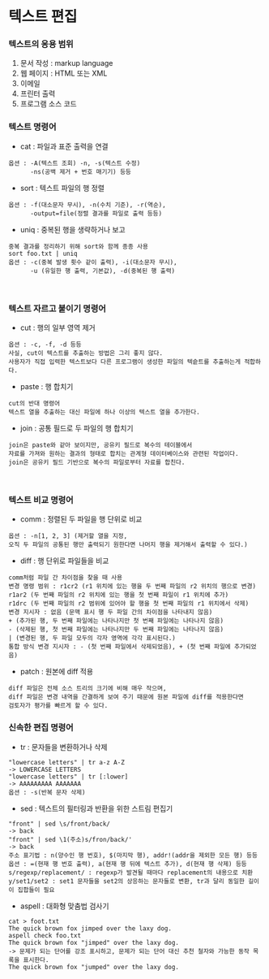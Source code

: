 # 텍스트 편집

### 텍스트의 응용 범위
1. 문서 작성 : markup language
2. 웹 페이지 : HTML 또는 XML
3. 이메일
4. 프린터 출력
5. 프로그램 소스 코드

### 텍스트 명령어
- cat : 파일과 표준 출력을 연결
```
옵션 : -A(텍스트 조회) -n, -s(텍스트 수정)
      -ns(공백 제거 + 번호 매기기) 등등
```
- sort : 텍스트 파일의 행 정렬
```
옵션 : -f(대소문자 무시), -n(수치 기준), -r(역순),
      -output=file(정렬 결과를 파일로 출력 등등)
```
- uniq : 중복된 행을 생략하거나 보고
```
중복 결과를 정리하기 위해 sort와 함께 종종 사용
sort foo.txt | uniq
옵션 : -c(중복 발생 횟수 같이 출력), -i(대소문자 무시),
      -u (유일한 행 출력, 기본값), -d(중복된 행 출력)
```
<br>

### 텍스트 자르고 붙이기 명령어
- cut : 행의 일부 영역 제거
```
옵션 : -c, -f, -d 등등
사실, cut이 텍스트를 추출하는 방법은 그리 좋지 않다.
사용자가 직접 입력한 텍스트보다 다른 프로그램이 생성한 파일의 텍슽트를 추출하는게 적합하다.
```
- paste : 행 합치기
```
cut의 반대 명령어
텍스트 열을 추출하는 대신 파일에 하나 이상의 텍스트 열을 추가한다.
```
- join : 공통 필드로 두 파일의 행 합치기
```
join은 paste와 같아 보이지만, 공유키 필드로 복수의 테이블에서 
자료를 가져와 원하는 결과의 형태로 합치는 관계형 데이터베이스와 관련된 작업이다.
join은 공유키 필드 기반으로 복수의 파일로부터 자료를 합친다.
```
<br>

### 텍스트 비교 명령어
- comm : 정렬된 두 파일을 행 단위로 비교 
```
옵션 : -n[1, 2, 3] (제거할 열을 지정, 
오직 두 파일의 공통된 행만 출력되기 원한다면 나머지 행을 제거해서 출력할 수 있다.)
```
- diff : 행 단위로 파일들을 비교
```
comm처럼 파일 간 차이점을 찾을 때 사용
변경 명령 범위 : r1cr2 (r1 위치에 있는 행을 두 번째 파일의 r2 위치의 행으로 변경)
r1ar2 (두 번째 파일의 r2 위치에 있는 행을 첫 번째 파일이 r1 위치에 추가)
r1drc (두 번째 파일의 r2 범위에 있어야 할 행을 첫 번째 파일의 r1 위치에서 삭제)
변경 지시자 : 없음 (문맥 표시 행 두 파일 간의 차이점을 나타내지 않음)
+ (추가된 행, 두 번째 파일에는 나타나지만 첫 번째 파일에는 나타나지 않음)
- (삭제된 행, 첫 번째 파일에는 나타나지만 두 번째 파일에는 나타나지 않음)
| (변경된 행, 두 파일 모두의 각자 영역에 각각 표시된다.)
통합 방식 변경 지시자 : - (첫 번째 파일에서 삭제되었음), + (첫 번째 파일에 추가되었음)
```
- patch : 원본에 diff 적용
```
diff 파일은 전체 소스 트리의 크기에 비해 매우 작으며,
diff 파일은 변경 내역을 간결하게 보여 주기 때문에 원본 파일에 diff를 적용한다면
검토자가 평가를 빠르게 할 수 있다.
```
### 신속한 편집 명령어
- tr : 문자들을 변환하거나 삭제
```
"lowercase letters" | tr a-z A-Z
-> LOWERCASE LETTERS
"lowercase letters" | tr [:lower]
-> AAAAAAAAA AAAAAAA
옵션 : -s(반복 문자 삭제)
```
- sed : 텍스트의 필터링과 반환을 위한 스트림 편집기
```
"front" | sed \s/front/back/
-> back
"front" | sed \1(주소)s/fron/back/'
-> back
주소 표기법 : n(양수인 행 번호), $(마지막 행), addr!(addr을 제외한 모든 행) 등등
옵션 : =(현재 행 번호 출력), a(현재 행 뒤에 텍스트 추가), d(현재 행 삭제) 등등
s/regexp/replacement/ : regexp가 발견될 때마다 replacement의 내용으로 치환
y/set1/set2 : set1 문자들을 set2의 상응하는 문자들로 변환, tr과 달리 동일한 길이이 집합들이 필요
```
- aspell : 대화형 맞춤법 검사기
```
cat > foot.txt
The quick brown fox jimped over the laxy dog.
aspell check foo.txt
The quick brown fox "jimped" over the laxy dog.
-> 문제가 되는 단어를 강조 표시하고, 문제가 되는 단어 대신 추천 철자와 가능한 동작 목록을 표시한다.
The quick brown fox "jumped" over the laxy dog.
```